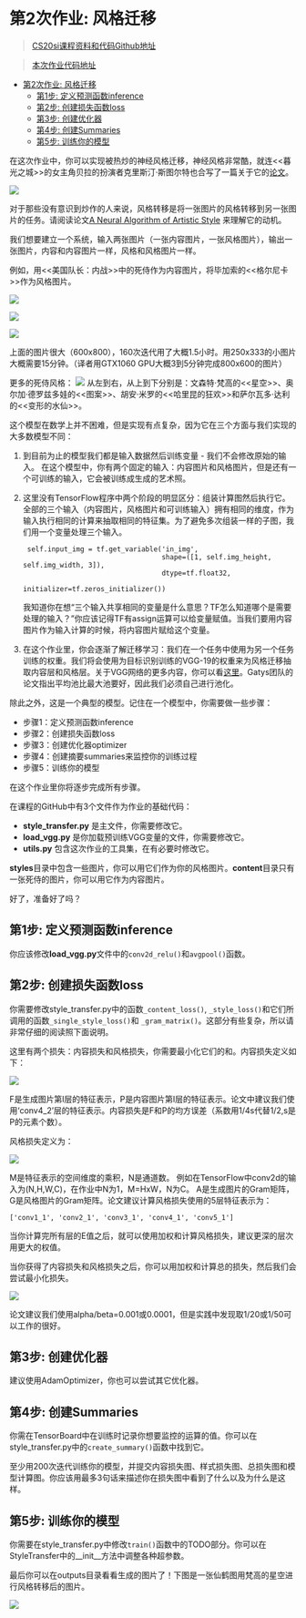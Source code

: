 # 第2次作业: 风格迁移

> [CS20si课程资料和代码Github地址](https://github.com/cnscott/Stanford-CS20si)

> [本次作业代码地址](https://github.com/cnscott/Stanford-CS20si/tree/master/assignments)

<!-- TOC -->

- [第2次作业: 风格迁移](#第2次作业-风格迁移)
    - [第1步: 定义预测函数inference](#第1步-定义预测函数inference)
    - [第2步: 创建损失函数loss](#第2步-创建损失函数loss)
    - [第3步: 创建优化器](#第3步-创建优化器)
    - [第4步: 创建Summaries](#第4步-创建summaries)
    - [第5步: 训练你的模型](#第5步-训练你的模型)

<!-- /TOC -->

在这次作业中，你可以实现被热炒的神经风格迁移，神经风格非常酷，就连<<暮光之城>>的女主角贝拉的扮演者克里斯汀·斯图尔特也合写了一篇关于它的[论文](https://arxiv.org/pdf/1701.04928v1.pdf)。

![](http://images.cnblogs.com/cnblogs_com/tech0ne/1247403/o_StyleTransfer-Swim.jpg)

对于那些没有意识到炒作的人来说，风格转移是将一张图片的风格转移到另一张图片的任务。请阅读论文[A Neural Algorithm of Artistic Style](https://arxiv.org/abs/1508.06576) 来理解它的动机。

我们想要建立一个系统，输入两张图片（一张内容图片，一张风格图片），输出一张图片，内容和内容图片一样，风格和风格图片一样。

例如，用<<美国队长：内战>>中的死侍作为内容图片，将毕加索的<<格尔尼卡>>作为风格图片。

![](http://images.cnblogs.com/cnblogs_com/tech0ne/1247403/o_Deadpool.png)

![](http://images.cnblogs.com/cnblogs_com/tech0ne/1247403/o_Guernica.png)

![](http://images.cnblogs.com/cnblogs_com/tech0ne/1247403/o_Deadpool-Guernica.png)

上面的图片很大（600x800），160次迭代用了大概1.5小时。用250x333的小图片大概需要15分钟。（译者用GTX1060 GPU大概3到5分钟完成800x600的图片）

更多的死侍风格：
![](http://images.cnblogs.com/cnblogs_com/tech0ne/1247403/o_Deadpool-Styles.jpg)
从左到右，从上到下分别是：文森特·梵高的<<星空>>、奥尔加·德罗兹多娃的<<图案>>、胡安·米罗的<<哈里昆的狂欢>>和萨尔瓦多·达利的<<变形的水仙>>。

这个模型在数学上并不困难，但是实现有点复杂，因为它在三个方面与我们实现的大多数模型不同：

1. 到目前为止的模型我们都是输入数据然后训练变量 - 我们不会修改原始的输入。 在这个模型中，你有两个固定的输入：内容图片和风格图片，但是还有一个可训练的输入，它会被训练成生成的艺术照。
2. 这里没有TensorFlow程序中两个阶段的明显区分：组装计算图然后执行它。全部的三个输入（内容图片，风格图片和可训练输入）拥有相同的维度，作为输入执行相同的计算来抽取相同的特征集。为了避免多次组装一样的子图，我们用一个变量处理三个输入。

		self.input_img = tf.get_variable('in_img', 
		                                 shape=([1, self.img_height, self.img_width, 3]),
		                                 dtype=tf.float32,
		                                 initializer=tf.zeros_initializer())

	我知道你在想“三个输入共享相同的变量是什么意思？TF怎么知道哪个是需要处理的输入？”你应该记得TF有assign运算可以给变量赋值。当我们要用内容图片作为输入计算的时候，将内容图片赋给这个变量。
3. 在这个作业里，你会逐渐了解迁移学习：我们在一个任务中使用为另一个任务训练的权重。我们将会使用为目标识别训练的VGG-19的权重来为风格迁移抽取内容层和风格层。关于VGG网络的更多内容，你可以看[这里](http://www.robots.ox.ac.uk/~vgg/research/very_deep/)。Gatys团队的论文指出平均池比最大池要好，因此我们必须自己进行池化。

除此之外，这是一个典型的模型。记住在一个模型中，你需要做一些步骤：

- 步骤1：定义预测函数inference
- 步骤2：创建损失函数loss
- 步骤3：创建优化器optimizer
- 步骤4：创建摘要summaries来监控你的训练过程
- 步骤5：训练你的模型

在这个作业里你将逐步完成所有步骤。

在课程的GitHub中有3个文件作为作业的基础代码：

- **style_transfer.py** 是主文件，你需要修改它。
- **load_vgg.py** 是你加载预训练VGG变量的文件，你需要修改它。
- **utils.py** 包含这次作业的工具集，在有必要时修改它。

**styles**目录中包含一些图片，你可以用它们作为你的风格图片。**content**目录只有一张死侍的图片，你可以用它作为内容图片。

好了，准备好了吗？

## 第1步: 定义预测函数inference
你应该修改**load_vgg.py**文件中的`conv2d_relu()`和`avgpool()`函数。

## 第2步: 创建损失函数loss
你需要修改style_transfer.py中的函数`_content_loss()`, `_style_loss()`和它们所调用的函数`_single_style_loss()`和 `_gram_matrix()`。这部分有些复杂，所以请非常仔细的阅读照下面说明。

这里有两个损失：内容损失和风格损失，你需要最小化它们的和。内容损失定义如下：

![](http://images.cnblogs.com/cnblogs_com/tech0ne/1247403/o_Content-Loss.jpg)

F是生成图片第I层的特征表示，P是内容图片第I层的特征表示。论文中建议我们使用‘conv4_2’层的特征表示。内容损失是F和P的均方误差（系数用1/4s代替1/2,s是P的元素个数）。

风格损失定义为：

![](http://images.cnblogs.com/cnblogs_com/tech0ne/1247403/o_Style-Loss.jpg)

M是特征表示的空间维度的乘积，N是通道数。 例如在TensorFlow中conv2d的输入为(N,H,W,C)，在作业中N为1，M=HxW，N为C。 A是生成图片的Gram矩阵，G是风格图片的Gram矩阵。论文建议计算风格损失使用的5层特征表示为：

    ['conv1_1', 'conv2_1', 'conv3_1', 'conv4_1', 'conv5_1']

当你计算完所有层的E值之后，就可以使用加权和计算风格损失，建议更深的层次用更大的权值。

当你获得了内容损失和风格损失之后，你可以用加权和计算总的损失，然后我们会尝试最小化损失。

![](http://images.cnblogs.com/cnblogs_com/tech0ne/1247403/o_Total-Loss.png)

论文建议我们使用alpha/beta=0.001或0.0001，但是实践中发现取1/20或1/50可以工作的很好。

## 第3步: 创建优化器
建议使用AdamOptimizer，你也可以尝试其它优化器。

## 第4步: 创建Summaries
你需在TensorBoard中在训练时记录你想要监控的运算的值。你可以在style_transfer.py中的`create_summary()`函数中找到它。

至少用200次迭代训练你的模型，并提交内容损失图、样式损失图、总损失图和模型计算图。你应该用最多3句话来描述你在损失图中看到了什么以及为什么是这样。

## 第5步: 训练你的模型
你需要在style_transfer.py中修改`train()`函数中的TODO部分。你可以在StyleTransfer中的__init__方法中调整各种超参数。

最后你可以在outputs目录看看生成的图片了！下图是一张仙鹤图用梵高的星空进行风格转移后的图片。

![](http://images.cnblogs.com/cnblogs_com/tech0ne/1247403/o_299.png)